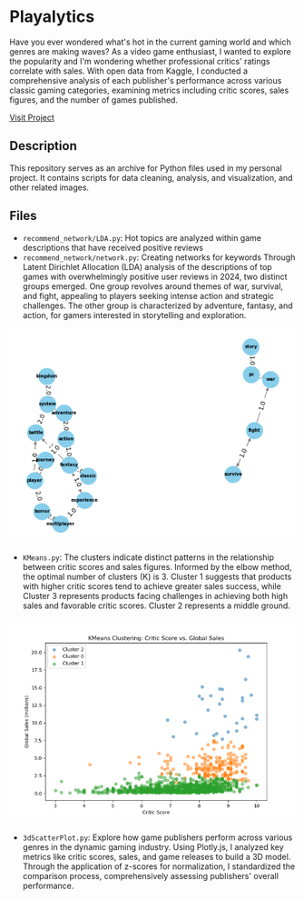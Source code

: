 # Playalytics

Have you ever wondered what's hot in the current gaming world and which genres are making waves? As a video game enthusiast, I wanted to explore the popularity and I'm wondering whether professional critics' ratings correlate with sales.
With open data from Kaggle, I conducted a comprehensive analysis of each publisher's performance across various classic gaming categories, examining metrics including critic scores, sales figures, and the number of games published.

[Visit Project](https://lanjing0803.github.io/da3.html)

## Description

This repository serves as an archive for Python files used in my personal project. It contains scripts for data cleaning, analysis, and visualization, and other related images.


## Files

- `recommend_network/LDA.py`: Hot topics are analyzed within game descriptions that have received positive reviews
- `recommend_network/network.py`: Creating networks for keywords
Through Latent Dirichlet Allocation (LDA) analysis of the descriptions of top games with overwhelmingly positive user reviews in 2024, two distinct groups emerged.
One group revolves around themes of war, survival, and fight, appealing to players seeking intense action and strategic challenges. The other group is characterized by adventure, fantasy, and action, for gamers interested in storytelling and exploration.

![Key Words Network](recommend_network/network_key_words.png)

- `KMeans.py`: The clusters indicate distinct patterns in the relationship between critic scores and sales figures. Informed by the elbow method, the optimal number of clusters (K) is 3. Cluster 1 suggests that products with higher critic scores tend to achieve greater sales success, while Cluster 3 represents products facing challenges in achieving both high sales and favorable critic scores. Cluster 2 represents a middle ground.

![K Means Clustering](Critic_Score_vs_Global_Sales.png)

- `3dScatterPlot.py`: Explore how game publishers perform across various genres in the dynamic gaming industry. Using Plotly.js, I analyzed key metrics like critic scores, sales, and game releases to build a 3D model. Through the application of z-scores for normalization, I standardized the comparison process, comprehensively assessing publishers' overall performance.

